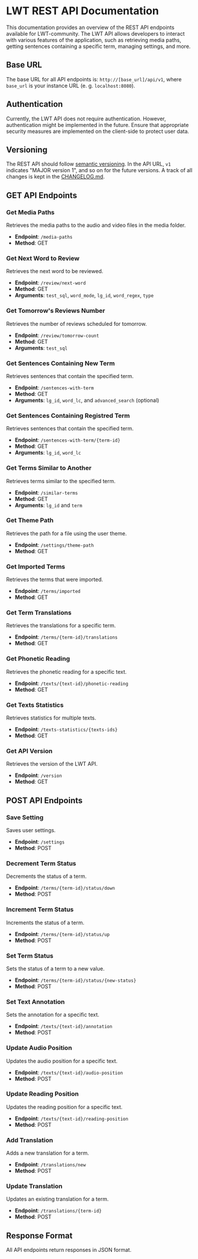 # LWT REST API Documentation

This documentation provides an overview of the REST API endpoints available for LWT-community. 
The LWT API allows developers to interact with various features of the application, 
such as retrieving media paths, getting sentences containing a specific term, 
managing settings, and more. 

## Base URL

The base URL for all API endpoints is: `http://[base_url]/api/v1`, 
where `base_url` is your instance URL (e. g. `localhost:8080`). 

## Authentication

Currently, the LWT API does not require authentication. However, authentication 
might be implemented in the future. Ensure that appropriate security measures are 
implemented on the client-side to protect user data.

## Versioning

The REST API should follow [semantic versioning](https://semver.org/). 
In the API URL, `v1` indicates "MAJOR version 1", and so on for the future versions.
A track of all changes is kept in the [CHANGELOG.md](./CHANGELOG.md).

## GET API Endpoints

### Get Media Paths

Retrieves the media paths to the audio and video files in the media folder.

- **Endpoint**: `/media-paths`
- **Method**: GET


### Get Next Word to Review

Retrieves the next word to be reviewed.

- **Endpoint**: `/review/next-word`
- **Method**: GET
- **Arguments**: `test_sql`, `word_mode`, `lg_id`, `word_regex`, `type`

### Get Tomorrow's Reviews Number

Retrieves the number of reviews scheduled for tomorrow.

- **Endpoint**: `/review/tomorrow-count`
- **Method**: GET
- **Arguments**: `test_sql`

### Get Sentences Containing New Term

Retrieves sentences that contain the specified term.

- **Endpoint**: `/sentences-with-term`
- **Method**: GET
- **Arguments**: `lg_id`, `word_lc`, and `advanced_search` (optional)

### Get Sentences Containing Registred Term

Retrieves sentences that contain the specified term.

- **Endpoint**: `/sentences-with-term/{term-id}`
- **Method**: GET
- **Arguments**: `lg_id`, `word_lc`


### Get Terms Similar to Another

Retrieves terms similar to the specified term.

- **Endpoint**: `/similar-terms`
- **Method**: GET
- **Arguments**: `lg_id` and `term`

### Get Theme Path

Retrieves the path for a file using the user theme.

- **Endpoint**: `/settings/theme-path`
- **Method**: GET

### Get Imported Terms

Retrieves the terms that were imported.

- **Endpoint**: `/terms/imported`
- **Method**: GET

### Get Term Translations

Retrieves the translations for a specific term.

- **Endpoint**: `/terms/{term-id}/translations`
- **Method**: GET

### Get Phonetic Reading

Retrieves the phonetic reading for a specific text.

- **Endpoint**: `/texts/{text-id}/phonetic-reading`
- **Method**: GET

### Get Texts Statistics

Retrieves statistics for multiple texts.

- **Endpoint**: `/texts-statistics/{texts-ids}`
- **Method**: GET

### Get API Version

Retrieves the version of the LWT API.

- **Endpoint**: `/version`
- **Method**: GET

## POST API Endpoints

### Save Setting

Saves user settings.

- **Endpoint**: `/settings`
- **Method**: POST

### Decrement Term Status

Decrements the status of a term.

- **Endpoint**: `/terms/{term-id}/status/down`
- **Method**: POST

### Increment Term Status

Increments the status of a term.

- **Endpoint**: `/terms/{term-id}/status/up`
- **Method**: POST

### Set Term Status

Sets the status of a term to a new value.

- **Endpoint**: `/terms/{term-id}/status/{new-status}`
- **Method**: POST

### Set Text Annotation

Sets the annotation for a specific text.

- **Endpoint**: `/texts/{text-id}/annotation`
- **Method**: POST

### Update Audio Position

Updates the audio position for a specific text.

- **Endpoint**: `/texts/{text-id}/audio-position`
- **Method**: POST

### Update Reading Position

Updates the reading position for a specific text.

- **Endpoint**: `/texts/{text-id}/reading-position`
- **Method**: POST

### Add Translation

Adds a new translation for a term.

- **Endpoint**: `/translations/new`
- **Method**: POST

### Update Translation

Updates an existing translation for a term.

- **Endpoint**: `/translations/{term-id}`
- **Method**: POST

## Response Format

All API endpoints return responses in JSON format.
